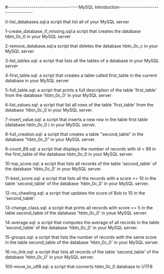 #------------------------------------MySQL Introduction----------------------------------
 
0-list_databases.sql:a script that list all of your MySQL server

1-create_database_if_missing.sql:a script that creates the database hbtn_0c_0 in your MySQL server

2-remove_database.sql:a script that deletes the database hbtn_0c_c in your MySQL server

3-list_tables.sql: a script that lists all the tables of a database in your MySQL server

4-first_table.sql: a script that creates a table called first_table in the current database in your MySQL server

5-full_table.sql: a script that prints a full description of the table 'first_table' from the database 'hbtn_0c_0' in your MySQL server

6-list_values.sql: a script that list all rows of the table 'first_table' from the database 'hbtn_0c_0 in your MySQL server.

7-insert_value.sql: a script that inserts a new row in the table first table (database hbtn_0c_0 ) in your MySQL server.

9-full_creation.sql: a script that creates a table "second_table" in the database "hbtn_0c_0" in your MySQL server.

8-count_89.sql: a script that displays the number of records with id = 89 in the first_table of the database hbtn_0c_0 in your MySQL server.

10-top_score.sql: a script that lists all records of the table 'second_table' of the database 'hbtn_0c_0' in your MySQL server.

11-best_score.sql: a script that lists all the records with a score >= 10 in the table 'second_table' of the database 'hbtn_0c_0' in your MySQL server.

12-no_cheating.sql: a script that updates the score of Bob to 10 in the 'second_table'.

13-change_class.sql: a script that prints all records with score <= 5 in the table second_table of the database 'hbtn_0c_0' in youe MySQL server.

14-average.sql: a script that computes the average of all records in the table 'second_table' of the database 'hbtn_0c_0' in your MySQL server.

15-groups.sql: a script that lists the number of records with the same score in the table second_table of the database 'hbtn_0c_0' in your MySQL server.

16-no_link.sql: a script that lists all records of the table 'second_table' of the database 'hbtn_0c_0' in your MySQL server.

100-move_to_utf8.sql: a script that converts hbtn_0c_0 database to UTF8
